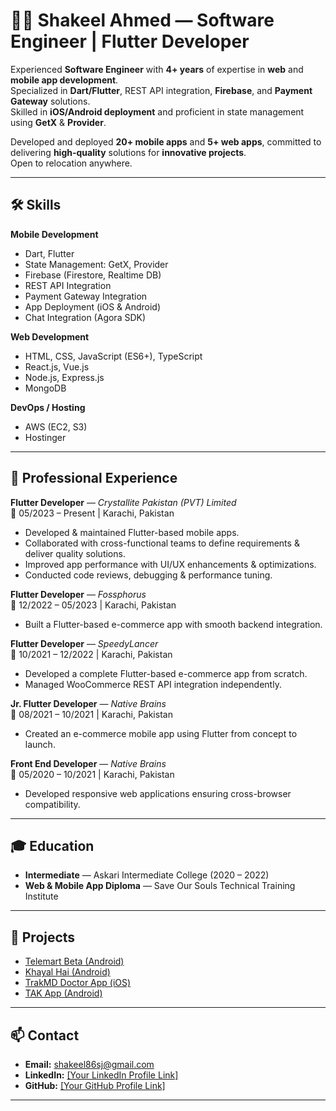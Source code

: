 # 👨‍💻 Shakeel Ahmed — Software Engineer | Flutter Developer

Experienced **Software Engineer** with **4+ years** of expertise in **web** and **mobile app development**.  
Specialized in **Dart/Flutter**, REST API integration, **Firebase**, and **Payment Gateway** solutions.  
Skilled in **iOS/Android deployment** and proficient in state management using **GetX** & **Provider**.  

Developed and deployed **20+ mobile apps** and **5+ web apps**, committed to delivering **high-quality** solutions for **innovative projects**.  
Open to relocation anywhere.

---

## 🛠 Skills

**Mobile Development**  
- Dart, Flutter  
- State Management: GetX, Provider  
- Firebase (Firestore, Realtime DB)  
- REST API Integration  
- Payment Gateway Integration  
- App Deployment (iOS & Android)  
- Chat Integration (Agora SDK)

**Web Development**  
- HTML, CSS, JavaScript (ES6+), TypeScript  
- React.js, Vue.js  
- Node.js, Express.js  
- MongoDB  

**DevOps / Hosting**  
- AWS (EC2, S3)  
- Hostinger  

---

## 💼 Professional Experience

**Flutter Developer** — *Crystallite Pakistan (PVT) Limited*  
📅 05/2023 – Present | Karachi, Pakistan  
- Developed & maintained Flutter-based mobile apps.  
- Collaborated with cross-functional teams to define requirements & deliver quality solutions.  
- Improved app performance with UI/UX enhancements & optimizations.  
- Conducted code reviews, debugging & performance tuning.

**Flutter Developer** — *Fossphorus*  
📅 12/2022 – 05/2023 | Karachi, Pakistan  
- Built a Flutter-based e-commerce app with smooth backend integration.  

**Flutter Developer** — *SpeedyLancer*  
📅 10/2021 – 12/2022 | Karachi, Pakistan  
- Developed a complete Flutter-based e-commerce app from scratch.  
- Managed WooCommerce REST API integration independently.  

**Jr. Flutter Developer** — *Native Brains*  
📅 08/2021 – 10/2021 | Karachi, Pakistan  
- Created an e-commerce mobile app using Flutter from concept to launch.

**Front End Developer** — *Native Brains*  
📅 05/2020 – 10/2021 | Karachi, Pakistan  
- Developed responsive web applications ensuring cross-browser compatibility.

---

## 🎓 Education

- **Intermediate** — Askari Intermediate College (2020 – 2022)  
- **Web & Mobile App Diploma** — Save Our Souls Technical Training Institute  

---

## 🚀 Projects

- [Telemart Beta (Android)](https://play.google.com/store/apps/details?id=com.icl.telemartbeta&hl=en&gl=US)  
- [Khayal Hai (Android)](https://play.google.com/store/apps/details?id=com.nativebrains.khayalhai&hl=en&gl=US)  
- [TrakMD Doctor App (iOS)](https://apps.apple.com/us/app/trakmd-doctor-app/id1476907007)  
- [TAK App (Android)](https://play.google.com/store/apps/details?id=com.speedylancer.tak_app)  

---

## 📫 Contact

- **Email:** shakeel86sj@gmail.com
- **LinkedIn:** [[Your LinkedIn Profile Link]](https://www.linkedin.com/in/shakeel86ahmed/)  
- **GitHub:** [[Your GitHub Profile Link] ](https://github.com/ShakeelSJ) 

---
